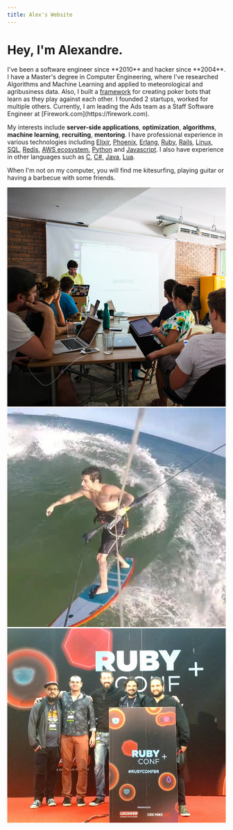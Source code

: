 ```yaml
---
title: Alex's Website
---
```

# Hey, I'm Alexandre.

<div class="row my-2 index">
  <div class="col-lg-9">
  I've been a software engineer since **2010** and hacker since **2004**. I have a Master's degree in Computer Engineering, where I've researched Algorithms and Machine Learning and applied to meteorological and agribusiness data. Also, I built a <a href="https://github.com/alexandremcosta/pucker/blob/master/doc/tex/thesis.pdf" class="text-blue-700 font-bold">framework</a> for creating poker bots that learn as they play against each other. I founded 2 startups, worked for multiple others. Currently, I am leading the Ads team as a Staff Software Engineer at [Firework.com](https://firework.com).

  My interests include **server-side applications**, **optimization**, **algorithms**, **machine learning**, **recruiting**, **mentoring**. I have professional experience in various technologies including [Elixir](https://elixir-lang.org/), [Phoenix](https://phoenixframework.org/), [Erlang](https://www.erlang.org/), [Ruby](https://www.ruby-lang.org/), [Rails](https://rubyonrails.org/), [Linux](https://www.linux.org/), [SQL](https://en.wikipedia.org/wiki/SQL), [Redis](https://redis.io/), [AWS ecosystem](https://aws.amazon.com/), [Python](https://www.python.org/) and [Javascript](https://www.javascript.com/). I also have experience in other languages such as [C](https://en.wikipedia.org/wiki/C_(programming_language)), [C#](https://docs.microsoft.com/en-us/dotnet/csharp/), [Java](https://www.java.com/), [Lua](https://www.lua.org/).

  When I'm not on my computer, you will find me kitesurfing, playing guitar or having a barbecue with some friends.

  </div>

  <div class="col-6 col-lg-3 px-4">
  <a href="https://slack.com/customer-stories/le-wagon-coding-bootcamps-scales"><img src="assets/slack.jpg" alt="kitesurfing" class="rounded img-fluid shadow"></a>
  <a href="blog.html"><img src="assets/avatar.jpg" alt="kitesurfing" class="rounded img-fluid shadow"></a>
  <img src="assets/ruby.jpg" alt="kitesurfing" class="rounded img-fluid shadow">
  </div>
</div>

